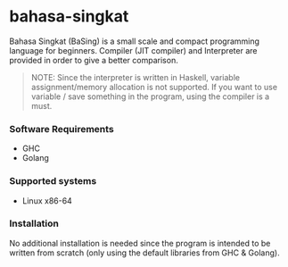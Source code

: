 # bahasa-singkat
Bahasa Singkat (BaSing) is a small scale and compact programming language for beginners. 
Compiler (JIT compiler) and Interpreter are provided in order to give a better comparison. 

> NOTE: Since the interpreter is written in Haskell, variable assignment/memory allocation is not supported. If you want to use variable / save something in the program, using the compiler is a must.

### Software Requirements
* GHC
* Golang

### Supported systems
* Linux x86-64

### Installation
No additional installation is needed since the program is intended to be written from scratch (only using the default libraries from GHC & Golang).
